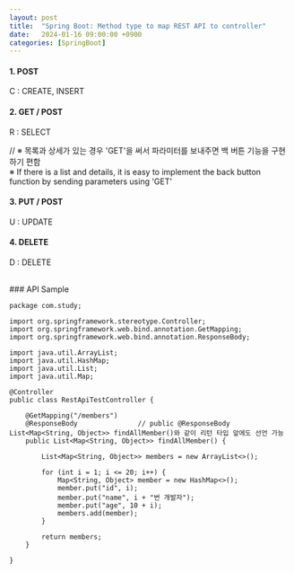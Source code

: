 ```yaml
---
layout: post
title:  "Spring Boot: Method type to map REST API to controller"
date:   2024-01-16 09:00:00 +0900
categories: [SpringBoot]
---
```


#### 1. POST   
C : CREATE, INSERT   
   
#### 2. GET / POST   
R : SELECT   
   
// ※ 목록과 상세가 있는 경우 'GET'을 써서 파라미터를 보내주면 백 버튼 기능을 구현하기 편함   
※ If there is a list and details, it is easy to implement the back button function by sending parameters using 'GET'   
   
#### 3. PUT / POST   
U : UPDATE   
   
#### 4. DELETE   
D : DELETE   
   
<br />
### API Sample   
   
```spring
package com.study;

import org.springframework.stereotype.Controller;
import org.springframework.web.bind.annotation.GetMapping;
import org.springframework.web.bind.annotation.ResponseBody;

import java.util.ArrayList;
import java.util.HashMap;
import java.util.List;
import java.util.Map;

@Controller
public class RestApiTestController {

    @GetMapping("/members")
    @ResponseBody               // public @ResponseBody List<Map<String, Object>> findAllMember()와 같이 리턴 타입 앞에도 선언 가능
    public List<Map<String, Object>> findAllMember() {

        List<Map<String, Object>> members = new ArrayList<>();

        for (int i = 1; i <= 20; i++) {
            Map<String, Object> member = new HashMap<>();
            member.put("id", i);
            member.put("name", i + "번 개발자");
            member.put("age", 10 + i);
            members.add(member);
        }

        return members;
    }

}
```
